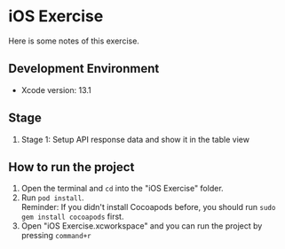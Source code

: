 # iOS Exercise

Here is some notes of this exercise.

## Development Environment
- Xcode version: 13.1

## Stage
1. Stage 1: Setup API response data and show it in the table view

## How to run the project
1. Open the terminal and `cd` into the "iOS Exercise" folder.
2. Run `pod install`.<br>
  Reminder: If you didn't install Cocoapods before, you should run `sudo gem install cocoapods` first.
3. Open "iOS Exercise.xcworkspace" and you can run the project by pressing `command+r`
